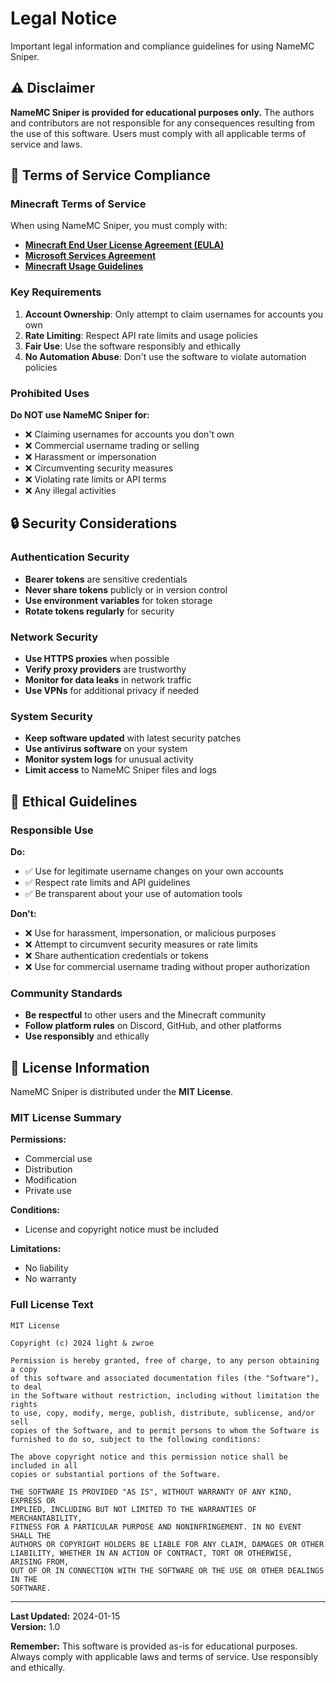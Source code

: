 # Legal Notice

Important legal information and compliance guidelines for using NameMC Sniper.

## :warning: Disclaimer

**NameMC Sniper is provided for educational purposes only.** The authors and contributors are not responsible for any consequences resulting from the use of this software. Users must comply with all applicable terms of service and laws.

## :scroll: Terms of Service Compliance

### Minecraft Terms of Service

When using NameMC Sniper, you must comply with:

- **[Minecraft End User License Agreement (EULA)](https://www.minecraft.net/en-us/eula)**
- **[Microsoft Services Agreement](https://www.microsoft.com/en-us/servicesagreement)**
- **[Minecraft Usage Guidelines](https://www.minecraft.net/en-us/usage-guidelines)**

### Key Requirements

1. **Account Ownership**: Only attempt to claim usernames for accounts you own
2. **Rate Limiting**: Respect API rate limits and usage policies
3. **Fair Use**: Use the software responsibly and ethically
4. **No Automation Abuse**: Don't use the software to violate automation policies

### Prohibited Uses

**Do NOT use NameMC Sniper for:**

- :x: Claiming usernames for accounts you don't own
- :x: Commercial username trading or selling
- :x: Harassment or impersonation
- :x: Circumventing security measures
- :x: Violating rate limits or API terms
- :x: Any illegal activities

## :lock: Security Considerations

### Authentication Security

- **Bearer tokens** are sensitive credentials
- **Never share tokens** publicly or in version control
- **Use environment variables** for token storage
- **Rotate tokens regularly** for security

### Network Security

- **Use HTTPS proxies** when possible
- **Verify proxy providers** are trustworthy
- **Monitor for data leaks** in network traffic
- **Use VPNs** for additional privacy if needed

### System Security

- **Keep software updated** with latest security patches
- **Use antivirus software** on your system
- **Monitor system logs** for unusual activity
- **Limit access** to NameMC Sniper files and logs

## :handshake: Ethical Guidelines

### Responsible Use

**Do:**
- :white_check_mark: Use for legitimate username changes on your own accounts
- :white_check_mark: Respect rate limits and API guidelines
- :white_check_mark: Be transparent about your use of automation tools

**Don't:**
- :x: Use for harassment, impersonation, or malicious purposes
- :x: Attempt to circumvent security measures or rate limits
- :x: Share authentication credentials or tokens
- :x: Use for commercial username trading without proper authorization

### Community Standards

- **Be respectful** to other users and the Minecraft community
- **Follow platform rules** on Discord, GitHub, and other platforms
- **Use responsibly** and ethically

## :page_facing_up: License Information

NameMC Sniper is distributed under the **MIT License**.

### MIT License Summary

**Permissions:**
- Commercial use
- Distribution
- Modification
- Private use

**Conditions:**
- License and copyright notice must be included

**Limitations:**
- No liability
- No warranty

### Full License Text

```
MIT License

Copyright (c) 2024 light & zwroe

Permission is hereby granted, free of charge, to any person obtaining a copy
of this software and associated documentation files (the "Software"), to deal
in the Software without restriction, including without limitation the rights
to use, copy, modify, merge, publish, distribute, sublicense, and/or sell
copies of the Software, and to permit persons to whom the Software is
furnished to do so, subject to the following conditions:

The above copyright notice and this permission notice shall be included in all
copies or substantial portions of the Software.

THE SOFTWARE IS PROVIDED "AS IS", WITHOUT WARRANTY OF ANY KIND, EXPRESS OR
IMPLIED, INCLUDING BUT NOT LIMITED TO THE WARRANTIES OF MERCHANTABILITY,
FITNESS FOR A PARTICULAR PURPOSE AND NONINFRINGEMENT. IN NO EVENT SHALL THE
AUTHORS OR COPYRIGHT HOLDERS BE LIABLE FOR ANY CLAIM, DAMAGES OR OTHER
LIABILITY, WHETHER IN AN ACTION OF CONTRACT, TORT OR OTHERWISE, ARISING FROM,
OUT OF OR IN CONNECTION WITH THE SOFTWARE OR THE USE OR OTHER DEALINGS IN THE
SOFTWARE.
```

---

**Last Updated:** 2024-01-15  
**Version:** 1.0

**Remember:** This software is provided as-is for educational purposes. Always comply with applicable laws and terms of service. Use responsibly and ethically.
